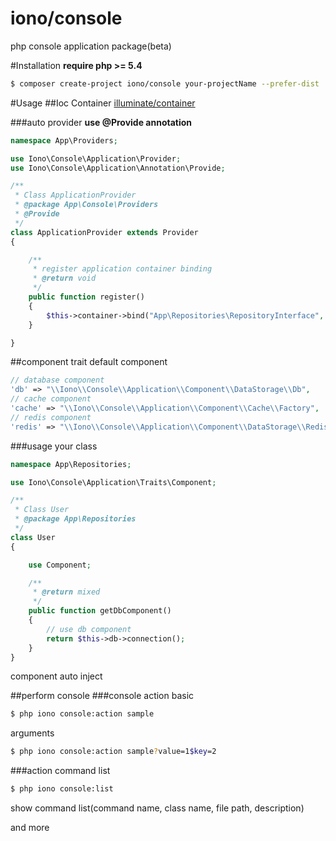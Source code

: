 iono/console
========
php console application package(beta)

#Installation
**require php >= 5.4**
```bash
$ composer create-project iono/console your-projectName --prefer-dist
```

#Usage
##Ioc Container
[illuminate/container](https://github.com/illuminate/container)

###auto provider
**use @Provide annotation**
```php
namespace App\Providers;

use Iono\Console\Application\Provider;
use Iono\Console\Application\Annotation\Provide;

/**
 * Class ApplicationProvider
 * @package App\Console\Providers
 * @Provide
 */
class ApplicationProvider extends Provider
{

    /**
     * register application container binding
     * @return void
     */
    public function register()
    {
        $this->container->bind("App\Repositories\RepositoryInterface", "App\Repositories\User");
    }

}
```
##component trait
default component
```php
// database component
'db' => "\\Iono\\Console\\Application\\Component\\DataStorage\\Db",
// cache component
'cache' => "\\Iono\\Console\\Application\\Component\\Cache\\Factory",
// redis component
'redis' => "\\Iono\\Console\\Application\\Component\\DataStorage\\Redis",
```

###usage your class
```php
namespace App\Repositories;

use Iono\Console\Application\Traits\Component;

/**
 * Class User
 * @package App\Repositories
 */
class User
{

    use Component;

    /**
     * @return mixed
     */
    public function getDbComponent()
    {
        // use db component
        return $this->db->connection();
    }
} 

```
component auto inject

##perform console
###console action 
basic
```bash
$ php iono console:action sample
```
arguments
```bash
$ php iono console:action sample?value=1$key=2
```
###action command list
```bash
$ php iono console:list
```
show command list(command name, class name, file path, description)

and more
